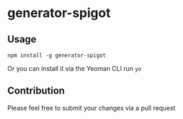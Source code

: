 # generator-spigot

## Usage

`npm install -g generator-spigot`

Or you can install it via the Yeoman CLI run `yo`

## Contribution

Please feel free to submit your changes via a pull request